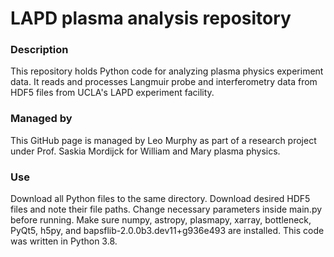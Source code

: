 # LAPD plasma analysis repository
### Description
This repository holds Python code for analyzing plasma physics experiment data. It reads and processes Langmuir probe and interferometry data from HDF5 files from UCLA's LAPD experiment facility.
### Managed by
This GitHub page is managed by Leo Murphy as part of a research project under Prof. Saskia Mordijck for William and Mary plasma physics.
### Use
Download all Python files to the same directory. Download desired HDF5 files and note their file paths. Change necessary parameters inside main.py before running. Make sure numpy, astropy, plasmapy, xarray, bottleneck, PyQt5, h5py, and bapsflib-2.0.0b3.dev11+g936e493 are installed. This code was written in Python 3.8.
